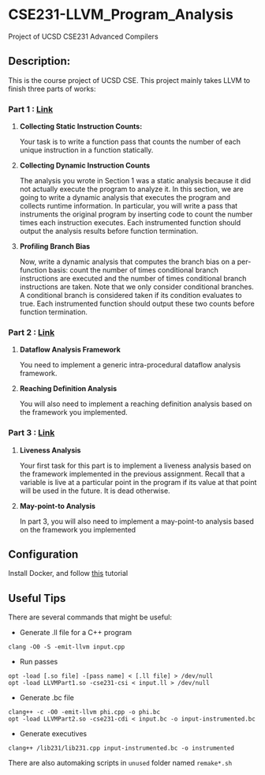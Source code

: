 # CSE231-LLVM_Program_Analysis
Project of UCSD CSE231 Advanced Compilers


## Description:

This is the course project of UCSD CSE. This project mainly takes LLVM to finish three parts of works:

### Part 1 : [Link](https://ucsd-pl.github.io/cse231/wi17/part1.html)

1. **Collecting Static Instruction Counts:**

   Your task is to write a function pass that counts the number of each unique instruction in a function statically. 

2. **Collecting Dynamic Instruction Counts**

   The analysis you wrote in Section 1 was a static analysis because it did not actually execute the program to analyze it. In this section, we are going to write a dynamic analysis that executes the program and collects runtime information. In particular, you will write a pass that instruments the original program by inserting code to count the number times each instruction executes. Each instrumented function should output the analysis results before function termination.
   
3. **Profiling Branch Bias**

   Now, write a dynamic analysis that computes the branch bias on a per-function basis: count the number of times conditional branch instructions are executed and the number of times conditional branch instructions are taken. Note that we only consider conditional branches. A conditional branch is considered taken if its condition evaluates to true. Each instrumented function should output these two counts before function termination. 
   
### Part 2 : [Link](https://ucsd-pl.github.io/cse231/wi17/part2.html)

1. **Dataflow Analysis Framework**

   You need to implement a generic intra-procedural dataflow analysis framework. 
   
2. **Reaching Definition Analysis**

   You will also need to implement a reaching definition analysis based on the framework you implemented.
   
### Part 3 : [Link](https://ucsd-pl.github.io/cse231/wi17/part3.html)

1. **Liveness Analysis**

   Your first task for this part is to implement a liveness analysis based on the framework implemented in the previous assignment. Recall that a variable is live at a particular point in the program if its value at that point will be used in the future. It is dead otherwise.
   
2. **May-point-to Analysis**

   In part 3, you will also need to implement a may-point-to analysis based on the framework you implemented


## Configuration
Install Docker, and follow [this](https://ucsd-pl.github.io/cse231/wi17/part0.html) tutorial

## Useful Tips
There are several commands that might be useful:

* Generate .ll file for a C++ program
```
clang -O0 -S -emit-llvm input.cpp
```

* Run passes 
```
opt -load [.so file] -[pass name] < [.ll file] > /dev/null
opt -load LLVMPart1.so -cse231-csi < input.ll > /dev/null
```

* Generate .bc file
```
clang++ -c -O0 -emit-llvm phi.cpp -o phi.bc
opt -load LLVMPart2.so -cse231-cdi < input.bc -o input-instrumented.bc
```

* Generate executives
```
clang++ /lib231/lib231.cpp input-instrumented.bc -o instrumented
```

There are also automaking scripts in `unused` folder named `remake*.sh`
